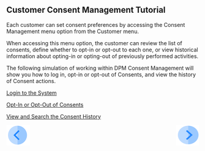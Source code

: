 ## Customer Consent Management Tutorial

Each customer can set consent preferences by accessing the Consent Management menu option from the Customer menu.

When accessing this menu option, the customer can review the list of consents, define whether to opt-in or opt-out to each one, or view historical information about opting-in or opting-out of previously performed activities.

The following simulation of working within DPM Consent Management will show you how to log in, opt-in or opt-out of Consents, and view the history of Consent actions.

[Login to the System](05_02_Customer_Login.md)

[Opt-In or Opt-Out of Consents](05_03_Customer_OptIn_or_OptOut.md)

[View and Search the Consent History](05_04_Customer_View_Consent_History.md)


[![Previous](../images/Previous.png)]( 01_Consent_Main.md)[<img align="right" width="60" height="54" src="../images/Next.png">](05_02_Customer_Login.md)
